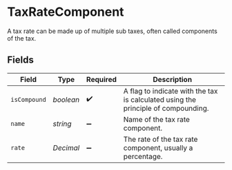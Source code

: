 # TaxRateComponent

A tax rate can be made up of multiple sub taxes, often called components of the tax.


## Fields

| Field                                                                              | Type                                                                               | Required                                                                           | Description                                                                        |
| ---------------------------------------------------------------------------------- | ---------------------------------------------------------------------------------- | ---------------------------------------------------------------------------------- | ---------------------------------------------------------------------------------- |
| `isCompound`                                                                       | *boolean*                                                                          | :heavy_check_mark:                                                                 | A flag to indicate with the tax is calculated using the principle of compounding.  |
| `name`                                                                             | *string*                                                                           | :heavy_minus_sign:                                                                 | Name of the tax rate component.                                                    |
| `rate`                                                                             | *Decimal*                                                                          | :heavy_minus_sign:                                                                 | The rate of the tax rate component, usually a percentage.                          |